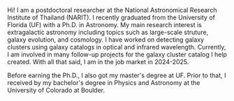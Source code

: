 Hi! I am a postdoctoral researcher at the National Astronomical Research Institute of Thailand (NARIT). I recently graduated from the University of Florida (UF) with a Ph.D. in Astronomy. My main research interest is extragalactic astronomy including topics such as large-scale struture, galaxy evolution, and cosmology. I have worked on detecting galaxy clusters using galaxy catalogs in optical and infrared wavelength. Currently, I am involved in many follow-up projects for the galaxy cluster catalog I help created. With all that said, I am in the job market in 2024-2025.

Before earning the Ph.D., I also got my master's degree at UF. Prior to that, I received by my bachelor's degree in Physics and Astronomy at the University of Colorado at Boulder.
